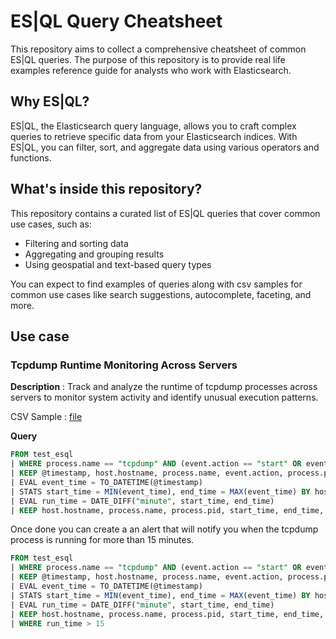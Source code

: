 # ES|QL Query Cheatsheet

This repository aims to collect a comprehensive cheatsheet of common ES|QL queries. The purpose of this repository is to provide real life examples reference guide for analysts who work with Elasticsearch.

## Why ES|QL?

ES|QL, the Elasticsearch query language, allows you to craft complex queries to retrieve specific data from your Elasticsearch indices. With ES|QL, you can filter, sort, and aggregate data using various operators and functions.

## What's inside this repository?

This repository contains a curated list of ES|QL queries that cover common use cases, such as:

* Filtering and sorting data
* Aggregating and grouping results
* Using geospatial and text-based query types

You can expect to find examples of queries along with csv samples for common use cases like search suggestions, autocomplete, faceting, and more.


## Use case

### Tcpdump Runtime Monitoring Across Servers

__Description__ : Track and analyze the runtime of tcpdump processes across servers to monitor system activity and identify unusual execution patterns.

CSV Sample : [file](./esql_tcpdump_runtime_logs.csv)

__Query__

```sql
FROM test_esql 
| WHERE process.name == "tcpdump" AND (event.action == "start" OR event.action == "end")
| KEEP @timestamp, host.hostname, process.name, event.action, process.pid
| EVAL event_time = TO_DATETIME(@timestamp)
| STATS start_time = MIN(event_time), end_time = MAX(event_time) BY host.hostname, process.name, process.pid
| EVAL run_time = DATE_DIFF("minute", start_time, end_time)
| KEEP host.hostname, process.name, process.pid, start_time, end_time, run_time
```

Once done you can create a an alert that will notify you when the tcpdump process is running for more than 15 minutes.

```sql
FROM test_esql 
| WHERE process.name == "tcpdump" AND (event.action == "start" OR event.action == "end")
| KEEP @timestamp, host.hostname, process.name, event.action, process.pid
| EVAL event_time = TO_DATETIME(@timestamp)
| STATS start_time = MIN(event_time), end_time = MAX(event_time) BY host.hostname, process.name, process.pid
| EVAL run_time = DATE_DIFF("minute", start_time, end_time)
| KEEP host.hostname, process.name, process.pid, start_time, end_time, run_time
| WHERE run_time > 15
```